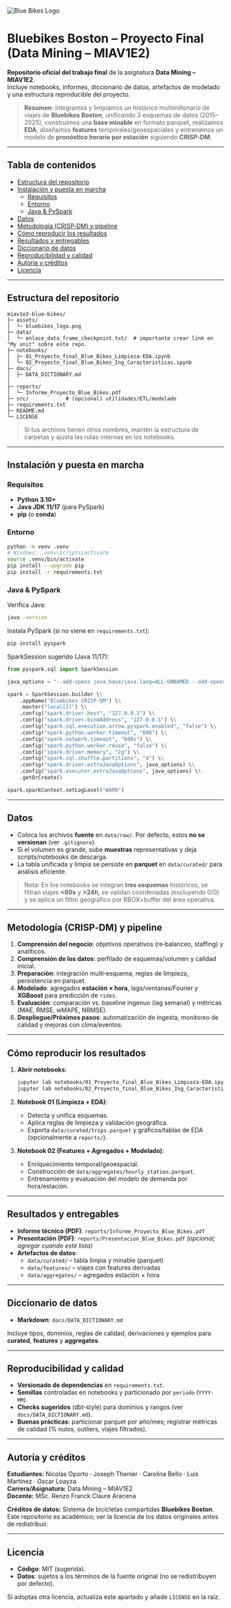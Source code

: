 ![Blue Bikes Logo](assets/bluebikes_logo.png)

# Bluebikes Boston – Proyecto Final (Data Mining – MIAV1E2)

**Repositorio oficial del trabajo final** de la asignatura **Data Mining – MIAV1E2**.  
Incluye notebooks, informes, diccionario de datos, artefactos de modelado y una estructura reproducible del proyecto.

> **Resumen**: Integramos y limpiamos un histórico multimillonario de viajes de **Bluebikes Boston**, unificando 3 esquemas de datos (2015–2025), construimos una **base minable** en formato parquet, realizamos **EDA**, diseñamos **features** temporales/geoespaciales y entrenamos un modelo de **pronóstico horario por estación** siguiendo **CRISP‑DM**.

---

## Tabla de contenidos
- [Estructura del repositorio](#estructura-del-repositorio)
- [Instalación y puesta en marcha](#instalación-y-puesta-en-marcha)
  - [Requisitos](#requisitos)
  - [Entorno](#entorno)
  - [Java & PySpark](#java--pyspark)
- [Datos](#datos)
- [Metodología (CRISP‑DM) y pipeline](#metodología-crispdm-y-pipeline)
- [Cómo reproducir los resultados](#cómo-reproducir-los-resultados)
- [Resultados y entregables](#resultados-y-entregables)
- [Diccionario de datos](#diccionario-de-datos)
- [Reproducibilidad y calidad](#reproducibilidad-y-calidad)
- [Autoría y créditos](#autoría-y-créditos)
- [Licencia](#licencia)

---

## Estructura del repositorio

```
miav1e2-blue-bikes/
├─ assets/
│  └─ bluebikes_logo.png
├─ data/
│  └─ enlace_data_frame_checkpoint.txt/  # importante crear link en "My unit" sobre este repo.
├─ notebooks/
│  ├─ 01_Proyecto_final_Blue_Bikes_Limpieza-EDA.ipynb
│  └─ 02_Proyecto_final_Blue_Bikes_Ing_Caracteristicas.ipynb
├─ docs/
│  ├─ DATA_DICTIONARY.md
│  
├─ reports/
│  └─ Informe_Proyecto_Blue_Bikes.pdf
├─ src/            # (opcional) utilidades/ETL/modelado
├─ requirements.txt
├─ README.md
└─ LICENSE
```

> Si tus archivos tienen otros nombres, mantén la estructura de carpetas y ajusta las rutas internas en los notebooks.

---

## Instalación y puesta en marcha

### Requisitos
- **Python 3.10+**
- **Java JDK 11/17** (para PySpark)
- **pip** (o **conda**)

### Entorno
```bash
python -m venv .venv
# Windows: .venv\Scripts\activate
source .venv/bin/activate
pip install --upgrade pip
pip install -r requirements.txt
```

### Java & PySpark
Verifica Java:
```bash
java -version
```
Instala PySpark (si no viene en `requirements.txt`):
```bash
pip install pyspark
```
SparkSession sugerido (Java 11/17):
```python
from pyspark.sql import SparkSession

java_options = "--add-opens java.base/java.lang=ALL-UNNAMED --add-opens java.base/java.lang.invoke=ALL-UNNAMED --add-opens java.base/java.lang.reflect=ALL-UNNAMED --add-opens java.base/java.io=ALL-UNNAMED --add-opens java.base/java.net=ALL-UNNAMED --add-opens java.base/java.nio=ALL-UNNAMED --add-opens java.base/java.util=ALL-UNNAMED --add-opens java.base/java.util.concurrent=ALL-UNNAMED --add-opens java.base/java.util.concurrent.atomic=ALL-UNNAMED --add-opens java.base/sun.nio.ch=ALL-UNNAMED --add-opens java.base/sun.nio.cs=ALL-UNNAMED --add-opens java.base/sun.security.action=ALL-UNNAMED --add-opens java.base/sun.util.calendar=ALL-UNNAMED"

spark = SparkSession.builder \\
    .appName("Bluebikes CRISP-DM") \\
    .master("local[2]") \\
    .config("spark.driver.host", "127.0.0.1") \\
    .config("spark.driver.bindAddress", "127.0.0.1") \\
    .config("spark.sql.execution.arrow.pyspark.enabled", "false") \\
    .config("spark.python.worker.timeout", "600") \\
    .config("spark.network.timeout", "600s") \\
    .config("spark.python.worker.reuse", "false") \\
    .config("spark.driver.memory", "2g") \\
    .config("spark.sql.shuffle.partitions", "4") \\
    .config("spark.driver.extraJavaOptions", java_options) \\
    .config("spark.executor.extraJavaOptions", java_options) \\
    .getOrCreate()

spark.sparkContext.setLogLevel("WARN")
```

---

## Datos

- Coloca los archivos **fuente** en `data/raw/`. Por defecto, estos **no se versionan** (ver `.gitignore`).  
- Si el volumen es grande, sube **muestras** representativas y deja scripts/notebooks de descarga.  
- La tabla unificada y limpia se persiste en **parquet** en `data/curated/` para análisis eficiente.

> Nota: En los notebooks se integran **tres esquemas** históricos, se filtran viajes **<60s** y **>24h**, se validan coordenadas (excluyendo 0/0) y se aplica un filtro geográfico por BBOX+buffer del área operativa.

---

## Metodología (CRISP‑DM) y pipeline

1. **Comprensión del negocio**: objetivos operativos (re‑balanceo, staffing) y analíticos.  
2. **Comprensión de los datos**: perfilado de esquemas/volumen y calidad inicial.  
3. **Preparación**: integración multi‑esquema, reglas de limpieza, persistencia en parquet.  
4. **Modelado**: agregados **estación × hora**, lags/ventanas/Fourier y **XGBoost** para predicción de `rides`.  
5. **Evaluación**: comparación vs. baseline ingenuo (lag semanal) y métricas (MAE, RMSE, wMAPE, NRMSE).  
6. **Despliegue/Próximos pasos**: automatización de ingesta, monitoreo de calidad y mejoras con clima/eventos.

---

## Cómo reproducir los resultados

1. **Abrir notebooks**:
   ```bash
   jupyter lab notebooks/01_Proyecto_final_Blue_Bikes_Limpieza-EDA.ipynb
   jupyter lab notebooks/02_Proyecto_final_Blue_Bikes_Ing_Caracteristicas.ipynb
   ```
2. **Notebook 01 (Limpieza + EDA)**:  
   - Detecta y unifica esquemas.  
   - Aplica reglas de limpieza y validación geográfica.  
   - Exporta `data/curated/trips.parquet` y gráficos/tablas de EDA (opcionalmente a `reports/`).

3. **Notebook 02 (Features + Agregados + Modelado)**:  
   - Enriquecimiento temporal/geoespacial.  
   - Construcción de `data/aggregates/hourly_station.parquet`.  
   - Entrenamiento y evaluación del modelo de demanda por hora/estación.

---

## Resultados y entregables

- **Informe técnico (PDF)**: `reports/Informe_Proyecto_Blue_Bikes.pdf`  
- **Presentación (PDF)**: `reports/Presentacion_Blue_Bikes.pdf` *(opcional; agregar cuando esté lista)*  
- **Artefactos de datos**:
  - `data/curated/` – tabla limpia y minable (parquet)  
  - `data/features/` – viajes con features derivadas  
  - `data/aggregates/` – agregados estación × hora

---

## Diccionario de datos

- **Markdown**: `docs/DATA_DICTIONARY.md`  


Incluye tipos, dominios, reglas de calidad, derivaciones y ejemplos para **curated**, **features** y **aggregates**.

---

## Reproducibilidad y calidad

- **Versionado de dependencias** en `requirements.txt`.  
- **Semillas** controladas en notebooks y particionado por `periodo` (`YYYY-MM`).  
- **Checks sugeridos** (dbt‑style) para dominios y rangos (ver `docs/DATA_DICTIONARY.md`).  
- **Buenas prácticas**: particionar parquet por año/mes; registrar métricas de calidad (% nulos, outliers, viajes filtrados).

---

## Autoría y créditos

**Estudiantes:** Nicolas Oporto · Joseph Thenier · Carolina Bello · Luis Martínez · Oscar Loayza  
**Carrera/Asignatura:** Data Mining – MIAV1E2  
**Docente:** MSc. Renzo Franck Claure Aracena

**Créditos de datos:** Sistema de bicicletas compartidas **Bluebikes Boston**.  
Este repositorio es académico; ver la licencia de los datos originales antes de redistribuir.

---

## Licencia

- **Código**: MIT (sugerida).  
- **Datos**: sujetos a los términos de la fuente original (no se redistribuyen por defecto).

Si adoptas otra licencia, actualiza este apartado y añade `LICENSE` en la raíz.

